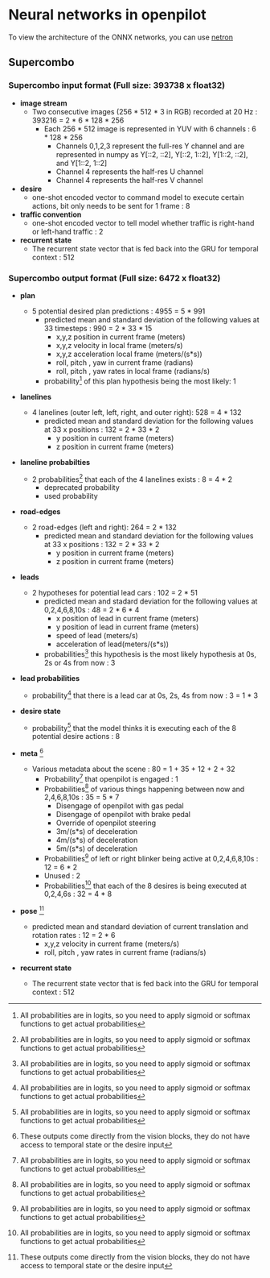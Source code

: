 # Neural networks in openpilot
To view the architecture of the ONNX networks, you can use [netron](https://netron.app/)

## Supercombo
### Supercombo input format (Full size: 393738 x float32)
* **image stream**
  * Two consecutive images (256 * 512 * 3 in RGB) recorded at 20 Hz : 393216 = 2 * 6 * 128 * 256
    * Each 256 * 512 image is represented in YUV with 6 channels : 6 * 128 * 256
      * Channels 0,1,2,3 represent the full-res Y channel and are represented in numpy as Y[::2, ::2], Y[::2, 1::2], Y[1::2, ::2], and Y[1::2, 1::2]
      * Channel 4 represents the half-res U channel
      * Channel 4 represents the half-res V channel
* **desire**
  * one-shot encoded vector to command model to execute certain actions, bit only needs to be sent for 1 frame : 8
* **traffic convention**
  * one-shot encoded vector to tell model whether traffic is right-hand or left-hand traffic : 2
* **recurrent state**
  * The recurrent state vector that is fed back into the GRU for temporal context : 512


### Supercombo output format (Full size: 6472 x float32)
* **plan**
  * 5 potential desired plan predictions : 4955 = 5 * 991
    * predicted mean and standard deviation of the following values at 33 timesteps : 990 = 2 * 33 * 15
      * x,y,z position in current frame (meters)
      * x,y,z velocity in local frame (meters/s)
      * x,y,z acceleration local frame (meters/(s*s))
      * roll, pitch , yaw in current frame (radians)
      * roll, pitch , yaw rates in local frame (radians/s)
    * probability[^1] of this plan hypothesis being the most likely: 1
* **lanelines**
  * 4 lanelines (outer left, left, right, and outer right): 528 = 4 * 132
    * predicted mean and standard deviation for the following values at 33 x positions : 132 = 2 * 33 * 2
      * y position in current frame (meters)
      * z position in current frame (meters)
* **laneline probabilties**
  * 2 probabilities[^1] that each of the 4 lanelines exists : 8 = 4 * 2
    * deprecated probability
    * used probability
* **road-edges**
  * 2 road-edges (left and right): 264 = 2 * 132
    * predicted mean and standard deviation for the following values at 33 x positions : 132 = 2 * 33 * 2
      * y position in current frame (meters)
      * z position in current frame (meters)
* **leads**
  * 2 hypotheses for potential lead cars : 102 = 2 * 51
    * predicted mean and stadard deviation for the following values at 0,2,4,6,8,10s : 48 = 2 * 6 * 4 
      * x position of lead in current frame (meters)
      * y position of lead in current frame (meters)
      * speed of lead (meters/s)
      * acceleration of lead(meters/(s*s))
    * probabilities[^1] this hypothesis is the most likely hypothesis at 0s, 2s or 4s from now : 3 
* **lead probabilities**
  * probability[^1] that there is a lead car at 0s, 2s, 4s from now : 3 = 1 * 3
* **desire state**
  * probability[^1] that the model thinks it is executing each of the 8 potential desire actions : 8
* **meta** [^2]
  * Various metadata about the scene : 80 = 1 + 35 + 12 + 2 + 32
    * Probability[^1] that openpilot is engaged : 1
    * Probabilities[^1] of various things happening between now and 2,4,6,8,10s : 35 = 5 * 7
      * Disengage of openpilot with gas pedal
      * Disengage of openpilot with brake pedal
      * Override of openpilot steering
      * 3m/(s*s) of deceleration
      * 4m/(s*s) of deceleration
      * 5m/(s*s) of deceleration
    * Probabilities[^1] of left or right blinker being active at 0,2,4,6,8,10s : 12 = 6 * 2
    * Unused : 2
    * Probabilities[^1] that each of the 8 desires is being executed at 0,2,4,6s : 32 = 4 * 8

* **pose** [^2]
  * predicted mean and standard deviation of current translation and rotation rates : 12 = 2 * 6
    * x,y,z velocity in current frame (meters/s)
    * roll, pitch , yaw rates in current frame (radians/s)
* **recurrent state**
  * The recurrent state vector that is fed back into the GRU for temporal context : 512

[^1]: All probabilities are in logits, so you need to apply sigmoid or softmax functions to get actual probabilities
[^2]: These outputs come directly from the vision blocks, they do not have access to temporal state or the desire input

